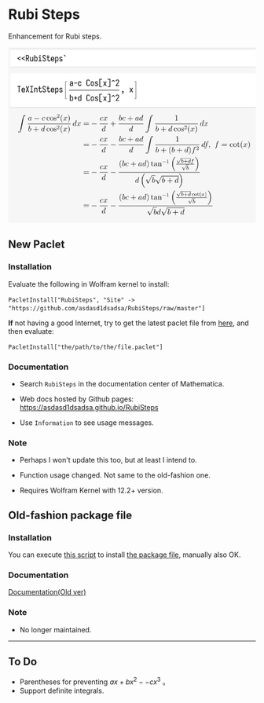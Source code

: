 # Rubi Steps

Enhancement for Rubi steps.

![](example.png)

## New Paclet

### Installation

Evaluate the following in Wolfram kernel to install:

`PacletInstall["RubiSteps", "Site" -> "https://github.com/asdasd1dsadsa/RubiSteps/raw/master"]`

**If** not having a good Internet, try to get the latest paclet file from [here](/Paclets/), and then evaluate:

`PacletInstall["the/path/to/the/file.paclet"]`

### Documentation

* Search `RubiSteps` in the documentation center of Mathematica.
* Web docs hosted by Github pages: https://asdasd1dsadsa.github.io/RubiSteps

* Use `Information` to see usage messages.

### Note

* Perhaps I won't update this too, but at least I intend to.

* Function usage changed. Not same to the old-fashion one.

* Requires Wolfram Kernel with 12.2+ version.

## Old-fashion package file

### Installation

You can execute [this script](/Package/Install.wls) to install [the package file](/Package/RubiSteps.wl), manually also OK.

### Documentation

[Documentation(Old ver)](/Package/README.MD)

### Note

* No longer maintained.

---

## To Do

* Parentheses for preventing $ax+bx^2--cx^3$ 。
* Support definite integrals.
